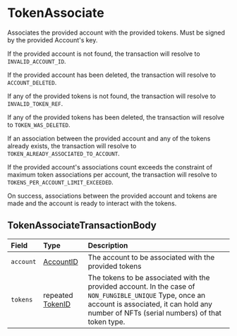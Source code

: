# TokenAssociate

Associates the provided account with the provided tokens. Must be signed by the provided Account's key.

If the provided account is not found, the transaction will resolve to `INVALID_ACCOUNT_ID`.

If the provided account has been deleted, the transaction will resolve to `ACCOUNT_DELETED`.

If any of the provided tokens is not found, the transaction will resolve to `INVALID_TOKEN_REF`.

If any of the provided tokens has been deleted, the transaction will resolve to `TOKEN_WAS_DELETED`.

If an association between the provided account and any of the tokens already exists, the transaction will resolve to `TOKEN_ALREADY_ASSOCIATED_TO_ACCOUNT`.

If the provided account's associations count exceeds the constraint of maximum token associations per account, the transaction will resolve to `TOKENS_PER_ACCOUNT_LIMIT_EXCEEDED`.

On success, associations between the provided account and tokens are made and the account is ready to interact with the tokens.

## TokenAssociateTransactionBody

| Field | Type | Description |
| :--- | :--- | :--- |
| `account` | [AccountID](../basic-types/accountid.md) | The account to be associated with the provided tokens |
| `tokens` | repeated [TokenID](../basic-types/tokenid.md) | The tokens to be associated with the provided account. In the case of `NON_FUNGIBLE_UNIQUE` Type, once an account is associated, it can hold any number of NFTs \(serial numbers\) of that token type.  |



